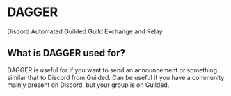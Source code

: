 # DAGGER
Discord Automated Guilded Guild Exchange and Relay

## What is DAGGER used for?
DAGGER is useful for if you want to send an announcement or something similar that to Discord from Guilded. Can be useful if you have a community
mainly present on Discord, but your group is on Guilded.
